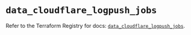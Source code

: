 # `data_cloudflare_logpush_jobs`

Refer to the Terraform Registry for docs: [`data_cloudflare_logpush_jobs`](https://registry.terraform.io/providers/cloudflare/cloudflare/5.8.2/docs/data-sources/logpush_jobs).
